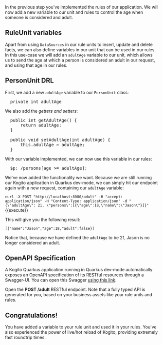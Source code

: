 In the previous step you've implemented the rules of our application. We will now add a new variable to our unit and rules to control the age when someone is considered and adult.

## RuleUnit variables

Apart from using `DataSources` in our rule units to insert, update and delete facts, we can also define variables in our unit that can be used in our rules. In this use-case we will add an `adultAge` variable to our unit, which allows us to send the age at which a person is considered an adult in our request, and using that age in our rules.

## PersonUnit DRL

First, we add a new `adultAge` variable to our `PersonUnit` class:

<pre class="file" data-filename="./service-task/src/main/java/org/acme/PersonUnit.java" data-target="insert" data-marker="//Add adultAge variable here">
  private int adultAge
</pre>

We also add the _getters and setters_:

<pre class="file" data-filename="./adult-service/src/main/java/org/acme/PersonUnit.java" data-target="insert" data-marker="//Add adultAge Getters and Setters here">
  public int getAdultAge() {
      return adultAge;
  }

  public void setAdultAge(int adultAge) {
      this.adultAge = adultAge;
  }
</pre>

With our variable implemented, we can now use this variable in our rules:

<pre class="file" data-filename="./adult-service/src/main/resources/org/acme/PersonUnit.drl" data-target="insert" data-marker="$p: /persons[age >= 18];">
  $p: /persons[age >= adultAge];
</pre>

We've now added the functionality we want. Because we are still running our Kogito application in Quarkus dev-mode, we can simply hit our endpoint again with a new request, containing our `adultAge` variable:

`curl -X POST "http://localhost:8080/adult" -H "accept: application/json" -H "Content-Type: application/json" -d "{\"adultAge\": 21, \"persons\":[{\"age\":18,\"name\":\"Jason\"}]}"`{{execute}}

This will give you the following result:

```console
[{"name":"Jason","age":18,"adult":false}]
```

Notice that, because we have defined the `adultAge` to be 21, Jason is no longer considered an adult.

## OpenAPI Specification

A Kogito Quarkus application running in Quarkus dev-mode automatically exposes an OpenAPI specification of its RESTful resources through a Swagger-UI. You can open this Swagger [using this link](https://[[CLIENT_SUBDOMAIN]]-8080-[[KATACODA_HOST]].environments.katacoda.com/swagger-ui).

Open the **POST /adult** RESTful endpoint. Note that a fully typed API is generated for you, based on your business assets like your rule units and rules.

## Congratulations!

You have added a variable to your rule unit and used it in your rules. You've also experienced the power of live/hot reload of Kogito, providing extremely fast roundtrip times.
